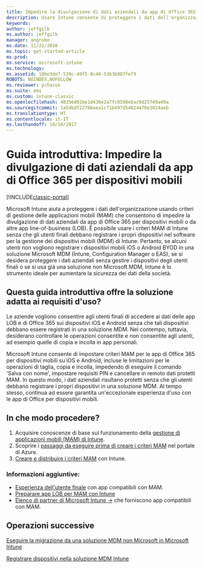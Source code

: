 ```yaml
---
title: Impedire la divulgazione di dati aziendali da app di Office 365 per dispositivi mobili
description: Usare Intune consente di proteggere i dati dell'organizzazione tramite criteri di gestione delle app mobili (MAM) in grado di evitare la divulgazione di dati aziendali da app di Office 365 per dispositivi mobili o da altre app line-of-business (LOB).
keywords: 
author: jeffgilb
ms.author: jeffgilb
manager: angrobe
ms.date: 11/22/2016
ms.topic: get-started-article
ms.prod: 
ms.service: microsoft-intune
ms.technology: 
ms.assetid: 19be3de7-539c-49f5-8c46-5363b987fef9
ROBOTS: NOINDEX,NOFOLLOW
ms.reviewer: pchacon
ms.suite: ems
ms.custom: intune-classic
ms.openlocfilehash: 40356d01be1d436e2a7fc0598ebac0d25749a49a
ms.sourcegitcommit: 1a54bdf22786aea1cf1b497d54024470e1024aeb
ms.translationtype: HT
ms.contentlocale: it-IT
ms.lasthandoff: 10/10/2017
---
```

# <a name="quick-start-guide-prevent-company-data-leaks-from-office-365-mobile-apps"></a>Guida introduttiva: Impedire la divulgazione di dati aziendali da app di Office 365 per dispositivi mobili

[!INCLUDE[classic-portal](../includes/classic-portal.md)]

Microsoft Intune aiuta a proteggere i dati dell'organizzazione usando criteri di gestione delle applicazioni mobili (MAM) che consentono di impedire la divulgazione di dati aziendali da app di Office 365 per dispositivi mobili o da altre app line-of-business (LOB). È possibile usare i criteri MAM di Intune senza che gli utenti finali debbano registrare i propri dispositivi nel software per la gestione dei dispositivi mobili (MDM) di Intune. Pertanto, se alcuni utenti non vogliono registrare i dispositivi mobili iOS o Android BYOD in una soluzione Microsoft MDM (Intune, Configuration Manager o EAS), se si desidera proteggere i dati aziendali senza gestire i dispositivi degli utenti finali o se si usa già una soluzione non Microsoft MDM, Intune è lo strumento ideale per aumentare la sicurezza dei dati della società.   

## <a name="is-this-quick-start-guide-right-for-me"></a>Questa guida introduttiva offre la soluzione adatta ai requisiti d'uso?
Le aziende vogliono consentire agli utenti finali di accedere ai dati delle app LOB e di Office 365 sui dispositivi iOS e Android senza che tali dispositivi debbano essere registrati in una soluzione MDM. Nel contempo, tuttavia, desiderano controllare le operazioni consentite e non consentite agli utenti, ad esempio quelle di copia e incolla in app personali.

Microsoft Intune consente di impostare criteri MAM per le app di Office 365 per dispositivi mobili su iOS e Android, incluse le limitazioni per le operazioni di taglia, copia e incolla, impedendo di eseguire il comando 'Salva con nome', impostare requisiti PIN e cancellare in remoto dati protetti MAM.  In questo modo, i dati aziendali risultano protetti senza che gli utenti debbano registrare i propri dispositivi in una soluzione MDM. Al tempo stesso, continua ad essere garantita un'eccezionale esperienza d'uso con le app di Office per dispositivi mobili.

## <a name="how-do-i-do-it"></a>In che modo procedere?
1.  Acquisire conoscenze di base sul funzionamento della [gestione di applicazioni mobili (MAM) di Intune](/intune-classic/deploy-use/protect-app-data-using-mobile-app-management-policies-with-microsoft-intune).
2.  Scoprire i [passaggi da eseguire prima di creare i criteri MAM](/intune-classic/deploy-use/get-ready-to-configure-mobile-app-management-policies-with-microsoft-intune) nel portale di Azure.
3.  [Creare e distribuire i criteri MAM](/intune-classic/deploy-use/get-ready-to-configure-mobile-app-management-policies-with-microsoft-intune) con Intune.

### <a name="additional-information"></a>Informazioni aggiuntive:
- [Esperienza dell'utente finale](/intune-classic/deploy-use/end-user-experience-for-mam-enabled-apps-with-microsoft-intune) con app compatibili con MAM.
- [Preparare app LOB per MAM con Intune](/intune/apps-prepare-mobile-application-management)
- <a href="https://www.microsoft.com/cloud-platform/microsoft-intune-partners" target="_blank"> Elenco di partner di Microsoft Intune &rarr;</a> che forniscono app compatibili con MAM.

## <a name="what-should-i-do-next"></a>Operazioni successive
[Eseguire la migrazione da una soluzione MDM non Microsoft in Microsoft Intune](/intune-classic/deploy-use/migrate-to-intune)

[Registrare dispositivi nella soluzione MDM Intune](/intune-classic/deploy-use/enroll-devices-in-microsoft-intune)
